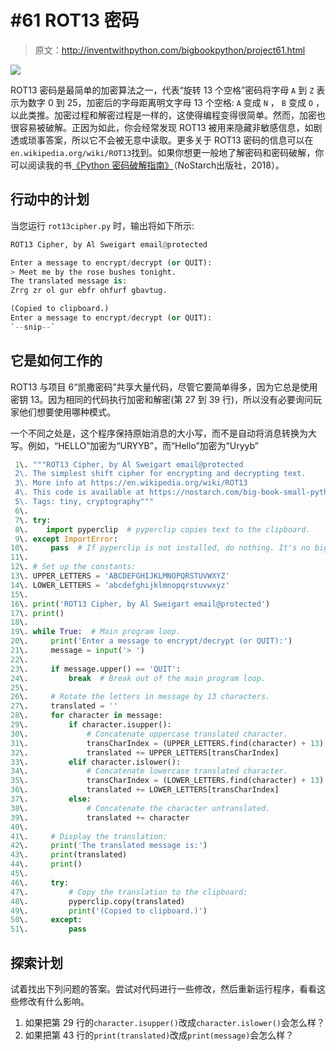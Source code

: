 # #61 ROT13 密码

> 原文：<http://inventwithpython.com/bigbookpython/project61.html>

![](img/9d995d63aaead72cad01120081eb8f75.png)

ROT13 密码是最简单的加密算法之一，代表“旋转 13 个空格”密码将字母 `A` 到 `Z` 表示为数字 0 到 25，加密后的字母距离明文字母 13 个空格: `A` 变成 `N` ， `B` 变成 `O` ，以此类推。加密过程和解密过程是一样的，这使得编程变得很简单。然而，加密也很容易被破解。正因为如此，你会经常发现 ROT13 被用来隐藏非敏感信息，如剧透或琐事答案，所以它不会被无意中读取。更多关于 ROT13 密码的信息可以在`en.wikipedia.org/wiki/ROT13`找到。如果你想更一般地了解密码和密码破解，你可以阅读我的书[《Python 密码破解指南》](https://nostarch.com/crackingcodes/)（NoStarch出版社，2018）。

## 行动中的计划

当您运行 `rot13cipher.py` 时，输出将如下所示:

```py
ROT13 Cipher, by Al Sweigart email@protected

Enter a message to encrypt/decrypt (or QUIT):
> Meet me by the rose bushes tonight.
The translated message is:
Zrrg zr ol gur ebfr ohfurf gbavtug.

(Copied to clipboard.)
Enter a message to encrypt/decrypt (or QUIT):
`--snip--`
```

## 它是如何工作的

ROT13 与项目 6“凯撒密码”共享大量代码，尽管它要简单得多，因为它总是使用密钥 13。因为相同的代码执行加密和解密(第 27 到 39 行)，所以没有必要询问玩家他们想要使用哪种模式。

一个不同之处是，这个程序保持原始消息的大小写，而不是自动将消息转换为大写。例如，“HELLO”加密为“URYYB”，而“Hello”加密为“Uryyb”

```py
 1\. """ROT13 Cipher, by Al Sweigart email@protected
 2\. The simplest shift cipher for encrypting and decrypting text.
 3\. More info at https://en.wikipedia.org/wiki/ROT13
 4\. This code is available at https://nostarch.com/big-book-small-python-programming
 5\. Tags: tiny, cryptography"""
 6\. 
 7\. try:
 8\.    import pyperclip  # pyperclip copies text to the clipboard.
 9\. except ImportError:
10\.     pass  # If pyperclip is not installed, do nothing. It's no big deal.
11\. 
12\. # Set up the constants:
13\. UPPER_LETTERS = 'ABCDEFGHIJKLMNOPQRSTUVWXYZ'
14\. LOWER_LETTERS = 'abcdefghijklmnopqrstuvwxyz'
15\. 
16\. print('ROT13 Cipher, by Al Sweigart email@protected')
17\. print()
18\. 
19\. while True:  # Main program loop.
20\.     print('Enter a message to encrypt/decrypt (or QUIT):')
21\.     message = input('> ')
22\. 
23\.     if message.upper() == 'QUIT':
24\.         break  # Break out of the main program loop.
25\. 
26\.     # Rotate the letters in message by 13 characters.
27\.     translated = ''
28\.     for character in message:
29\.         if character.isupper():
30\.             # Concatenate uppercase translated character.
31\.             transCharIndex = (UPPER_LETTERS.find(character) + 13) % 26
32\.             translated += UPPER_LETTERS[transCharIndex]
33\.         elif character.islower():
34\.             # Concatenate lowercase translated character.
35\.             transCharIndex = (LOWER_LETTERS.find(character) + 13) % 26
36\.             translated += LOWER_LETTERS[transCharIndex]
37\.         else:
38\.             # Concatenate the character untranslated.
39\.             translated += character
40\. 
41\.     # Display the translation:
42\.     print('The translated message is:')
43\.     print(translated)
44\.     print()
45\. 
46\.     try:
47\.         # Copy the translation to the clipboard:
48\.         pyperclip.copy(translated)
49\.         print('(Copied to clipboard.)')
50\.     except:
51\.         pass 
```

## 探索计划

试着找出下列问题的答案。尝试对代码进行一些修改，然后重新运行程序，看看这些修改有什么影响。

1.  如果把第 29 行的`character.isupper()`改成`character.islower()`会怎么样？
2.  如果把第 43 行的`print(translated)`改成`print(message)`会怎么样？